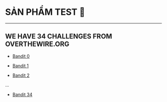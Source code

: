 # SẢN PHẨM TEST 🥑

-----------------------------------------------------------------------------------------------------------------------------------------------------------------------------------------------------------------------

## WE HAVE 34 CHALLENGES FROM OVERTHEWIRE.ORG
- [Bandit 0](./Bandit_0/)

- [Bandit 1](./Bandit_1/)

- [Bandit 2](./Bandit_2/)

...

- [Bandit 34](./Bandit_34/)

